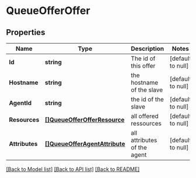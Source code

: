 # QueueOfferOffer

## Properties
Name | Type | Description | Notes
------------ | ------------- | ------------- | -------------
**Id** | **string** | The id of this offer | [default to null]
**Hostname** | **string** | the hostname of the slave | [default to null]
**AgentId** | **string** | the id of the slave | [default to null]
**Resources** | [**[]QueueOfferOfferResource**](queue.offer.OfferResource.md) | all offered ressources | [default to null]
**Attributes** | [**[]QueueOfferAgentAttribute**](queue.offer.AgentAttribute.md) | all attributes of the agent | [default to null]

[[Back to Model list]](../README.md#documentation-for-models) [[Back to API list]](../README.md#documentation-for-api-endpoints) [[Back to README]](../README.md)



